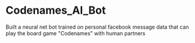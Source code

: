 # Codenames_AI_Bot
Built a neural net bot trained on personal facebook message data that can play the board game "Codenames" with human partners
